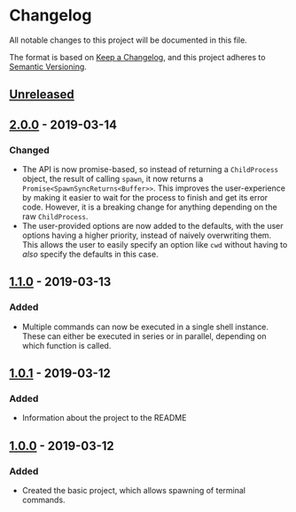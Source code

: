 # Changelog

All notable changes to this project will be documented in this file.

The format is based on [Keep a Changelog](https://keepachangelog.com/en/1.0.0/),
and this project adheres to [Semantic Versioning](https://semver.org/spec/v2.0.0.html).

## [Unreleased]

## [2.0.0] - 2019-03-14

### Changed

- The API is now promise-based, so instead of returning a `ChildProcess` object,
  the result of calling `spawn`, it now returns a `Promise<SpawnSyncReturns<Buffer>>`.
  This improves the user-experience by making it easier to wait for the process
  to finish and get its error code. However, it is a breaking change for anything
  depending on the raw `ChildProcess`.
- The user-provided options are now added to the defaults, with the user options
  having a higher priority, instead of naively overwriting them. This allows the
  user to easily specify an option like `cwd` without having to _also_ specify
  the defaults in this case.

## [1.1.0] - 2019-03-13

### Added

- Multiple commands can now be executed in a single shell instance. These
  can either be executed in series or in parallel, depending on which function
  is called.

## [1.0.1] - 2019-03-12

### Added

- Information about the project to the README

## [1.0.0] - 2019-03-12

### Added

- Created the basic project, which allows spawning of terminal commands.

[unreleased]: https://github.com/dbpiper/terminal-spawn/compare/2.0.0...HEAD
[2.0.0]: https://github.com/dbpiper/terminal-spawn/compare/1.1.0...2.0.0
[1.1.0]: https://github.com/dbpiper/terminal-spawn/compare/1.0.1...1.1.0
[1.0.1]: https://github.com/dbpiper/terminal-spawn/compare/1.0.0...1.0.1
[1.0.0]: https://github.com/dbpiper/terminal-spawn/compare/releases/tag/1.0.0

